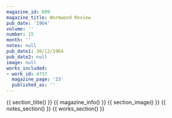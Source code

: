 ```yaml
---
magazine_id: 609
magazine_title: Wormwood Review
pub_date: '1964'
volume: ''
number: 15
month: ''
notes: null
pub_date1: 30/12/1964
pub_date2: null
image: null
works_included:
- work_id: 4737
  magazine_page: '23'
  published_as: ''
---
```


{{ section_title() }}
{{ magazine_info() }}
{{ section_image() }}
{{ notes_section() }}
{{ works_section() }}
